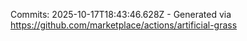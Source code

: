 Commits: 2025-10-17T18:43:46.628Z - Generated via https://github.com/marketplace/actions/artificial-grass
<br>
